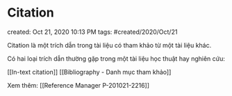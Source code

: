 # Citation

created: Oct 21, 2020 10:13 PM
tags: #created/2020/Oct/21

Citation là một trích dẫn trong tài liệu có tham khảo từ một tài liệu khác.

Có hai loại trích dẫn thường gặp trong một tài liệu học thuật hay nghiên cứu:

[[In-text citation]]
[[Bibliography - Danh mục tham khảo]]

Xem thêm:
[[Reference Manager P-201021-2216]]
